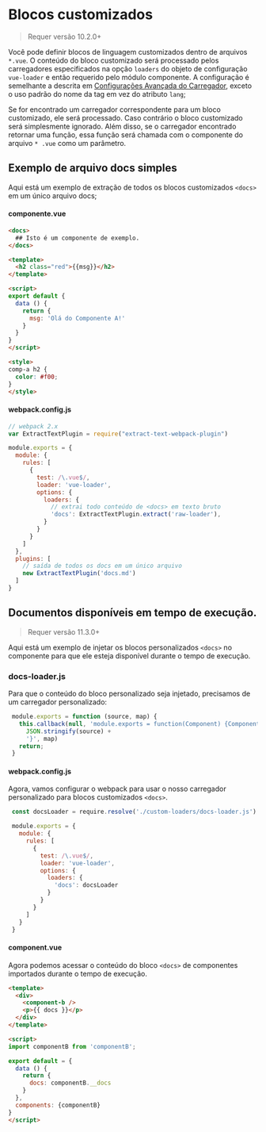 # Blocos customizados

> Requer versão 10.2.0+

Você pode definir blocos de linguagem customizados dentro de arquivos `*.vue`. O conteúdo do bloco customizado será processado pelos carregadores especificados na opção `loaders` do objeto de configuração `vue-loader` e então requerido pelo módulo componente. A configuração é semelhante a descrita em [Configurações Avançada do Carregador](../configurations/advanced.md), exceto o uso padrão do nome da tag em vez do atributo `lang`;

Se for encontrado um carregador correspondente para um bloco customizado, ele será processado. Caso contrário o bloco customizado será simplesmente ignorado. Além disso, se o carregador encontrado retornar uma função, essa função será chamada com o componente do arquivo `* .vue` como um parâmetro.

## Exemplo de arquivo docs simples

Aqui está um exemplo de extração de todos os blocos customizados `<docs>` em um único arquivo docs;

#### componente.vue

``` html
<docs>
  ## Isto é um componente de exemplo.
</docs>

<template>
  <h2 class="red">{{msg}}</h2>
</template>

<script>
export default {
  data () {
    return {
      msg: 'Olá do Componente A!'
    }
  }
}
</script>

<style>
comp-a h2 {
  color: #f00;
}
</style>
```

#### webpack.config.js

```js
// webpack 2.x
var ExtractTextPlugin = require("extract-text-webpack-plugin")

module.exports = {
  module: {
    rules: [
      {
        test: /\.vue$/,
        loader: 'vue-loader',
        options: {
          loaders: {
            // extrai todo conteúdo de <docs> em texto bruto
            'docs': ExtractTextPlugin.extract('raw-loader'),
          }
        }
      }
    ]
  },
  plugins: [
    // saída de todos os docs em um único arquivo
    new ExtractTextPlugin('docs.md')
  ]
}
```

## Documentos disponíveis em tempo de execução.

> Requer versão 11.3.0+

Aqui está um exemplo de injetar os blocos personalizados `<docs>` no componente para que ele esteja disponível durante o tempo de execução.

### docs-loader.js

Para que o conteúdo do bloco personalizado seja injetado, precisamos de um carregador personalizado:

```js
 module.exports = function (source, map) {
   this.callback(null, 'module.exports = function(Component) {Component.options.__docs = ' +
     JSON.stringify(source) +
     '}', map)
   return;
 }
 ```

#### webpack.config.js

Agora, vamos configurar o webpack para usar o nosso carregador personalizado para blocos customizados `<docs>`.

``` js
 const docsLoader = require.resolve('./custom-loaders/docs-loader.js')

 module.exports = {
   module: {
     rules: [
       {
         test: /\.vue$/,
         loader: 'vue-loader',
         options: {
           loaders: {
             'docs': docsLoader
           }
         }
       }
     ]
   }
 }
 ```

 #### component.vue

 Agora podemos acessar o conteúdo do bloco `<docs>` de componentes importados durante o tempo de execução.

 ``` html
 <template>
   <div>
     <component-b />
     <p>{{ docs }}</p>
   </div>
 </template>

 <script>
 import componentB from 'componentB';

 export default = {
   data () {
     return {
       docs: componentB.__docs
     }
   },
   components: {componentB}
 }
 </script>
 ```
